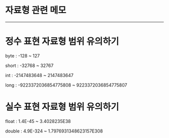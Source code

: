 # 자료형 관련 메모

---

# 정수 표현 자료형 범위 유의하기

byte : -128 ~ 127

short : -32768 ~ 32767

int : -2147483648 ~ 2147483647

long : -9223372036854775808 ~ 9223372036854775807

# 실수 표현 자료형 범위 유의하기

float : 1.4E-45 ~ 3.4028235E38

double : 4.9E-324 ~ 1.7976931348623157E308
